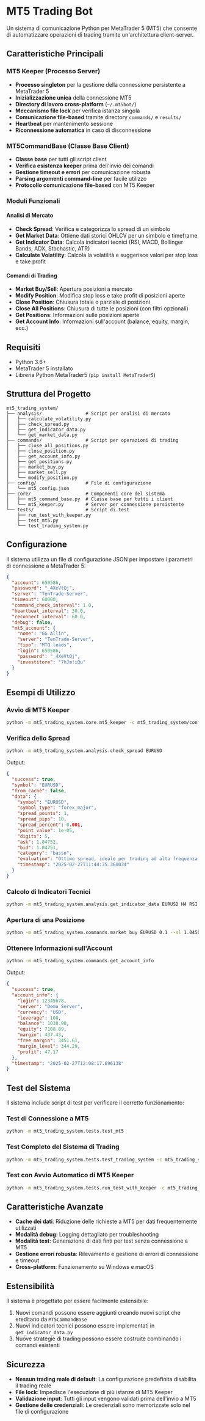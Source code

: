# MT5 Trading Bot

Un sistema di comunicazione Python per MetaTrader 5 (MT5) che consente di automatizzare operazioni di trading tramite un'architettura client-server.

## Caratteristiche Principali

### MT5 Keeper (Processo Server)

- **Processo singleton** per la gestione della connessione persistente a MetaTrader 5
- **Inizializzazione unica** della connessione MT5
- **Directory di lavoro cross-platform** (`~/.mt5bot/`)
- **Meccanismo file lock** per verifica istanza singola
- **Comunicazione file-based** tramite directory `commands/` e `results/`
- **Heartbeat** per mantenimento sessione
- **Riconnessione automatica** in caso di disconnessione

### MT5CommandBase (Classe Base Client)

- **Classe base** per tutti gli script client
- **Verifica esistenza keeper** prima dell'invio dei comandi
- **Gestione timeout e errori** per comunicazione robusta
- **Parsing argomenti command-line** per facile utilizzo
- **Protocollo comunicazione file-based** con MT5 Keeper

### Moduli Funzionali

#### Analisi di Mercato

- **Check Spread**: Verifica e categorizza lo spread di un simbolo
- **Get Market Data**: Ottiene dati storici OHLCV per un simbolo e timeframe
- **Get Indicator Data**: Calcola indicatori tecnici (RSI, MACD, Bollinger Bands, ADX, Stochastic, ATR)
- **Calculate Volatility**: Calcola la volatilità e suggerisce valori per stop loss e take profit

#### Comandi di Trading

- **Market Buy/Sell**: Apertura posizioni a mercato
- **Modify Position**: Modifica stop loss e take profit di posizioni aperte
- **Close Position**: Chiusura totale o parziale di posizioni
- **Close All Positions**: Chiusura di tutte le posizioni (con filtri opzionali)
- **Get Positions**: Informazioni sulle posizioni aperte
- **Get Account Info**: Informazioni sull'account (balance, equity, margin, ecc.)

## Requisiti

- Python 3.6+
- MetaTrader 5 installato
- Libreria Python MetaTrader5 (`pip install MetaTrader5`)

## Struttura del Progetto

```
mt5_trading_system/
├── analysis/                # Script per analisi di mercato
│   ├── calculate_volatility.py
│   ├── check_spread.py
│   ├── get_indicator_data.py
│   └── get_market_data.py
├── commands/                # Script per operazioni di trading
│   ├── close_all_positions.py
│   ├── close_position.py
│   ├── get_account_info.py
│   ├── get_positions.py
│   ├── market_buy.py
│   ├── market_sell.py
│   └── modify_position.py
├── config/                  # File di configurazione
│   └── mt5_config.json
├── core/                    # Componenti core del sistema
│   ├── mt5_command_base.py  # Classe base per tutti i client
│   └── mt5_keeper.py        # Server per connessione persistente
└── tests/                   # Script di test
    ├── run_test_with_keeper.py
    ├── test_mt5.py
    └── test_trading_system.py
```

## Configurazione

Il sistema utilizza un file di configurazione JSON per impostare i parametri di connessione a MetaTrader 5:

```json
{
  "account": 650586,
  "password": "_4XeVtQj",
  "server": "TenTrade-Server",
  "timeout": 60000,
  "command_check_interval": 1.0,
  "heartbeat_interval": 30.0,
  "reconnect_interval": 60.0,
  "debug": false,
  "mt5_account": {
    "nome": "GG Allin",
    "server": "TenTrade-Server",
    "tipo": "MTQ leads",
    "login": 650586,
    "password": "_4XeVtQj",
    "investitore": "7hJm!iQu"
  }
}
```

## Esempi di Utilizzo

### Avvio di MT5 Keeper

```bash
python -m mt5_trading_system.core.mt5_keeper -c mt5_trading_system/config/mt5_config.json
```

### Verifica dello Spread

```bash
python -m mt5_trading_system.analysis.check_spread EURUSD
```

Output:
```json
{
  "success": true,
  "symbol": "EURUSD",
  "from_cache": false,
  "data": {
    "symbol": "EURUSD",
    "symbol_type": "forex_major",
    "spread_points": 1,
    "spread_pips": 10,
    "spread_percent": 0.001,
    "point_value": 1e-05,
    "digits": 5,
    "ask": 1.04752,
    "bid": 1.04751,
    "category": "basso",
    "evaluation": "Ottimo spread, ideale per trading ad alta frequenza e scalping.",
    "timestamp": "2025-02-27T11:44:35.360034"
  }
}
```

### Calcolo di Indicatori Tecnici

```bash
python -m mt5_trading_system.analysis.get_indicator_data EURUSD H4 RSI --period 14
```

### Apertura di una Posizione

```bash
python -m mt5_trading_system.commands.market_buy EURUSD 0.1 --sl 1.0450 --tp 1.0500
```

### Ottenere Informazioni sull'Account

```bash
python -m mt5_trading_system.commands.get_account_info
```

Output:
```json
{
  "success": true,
  "account_info": {
    "login": 12345678,
    "server": "Demo Server",
    "currency": "USD",
    "leverage": 100,
    "balance": 1038.98,
    "equity": 7108.89,
    "margin": 437.43,
    "free_margin": 3451.61,
    "margin_level": 344.29,
    "profit": 47.17
  },
  "timestamp": "2025-02-27T12:08:17.696138"
}
```

## Test del Sistema

Il sistema include script di test per verificare il corretto funzionamento:

### Test di Connessione a MT5

```bash
python -m mt5_trading_system.tests.test_mt5
```

### Test Completo del Sistema di Trading

```bash
python -m mt5_trading_system.tests.test_trading_system -c mt5_trading_system/config/mt5_config.json
```

### Test con Avvio Automatico di MT5 Keeper

```bash
python -m mt5_trading_system.tests.run_test_with_keeper -c mt5_trading_system/config/mt5_config.json
```

## Caratteristiche Avanzate

- **Cache dei dati**: Riduzione delle richieste a MT5 per dati frequentemente utilizzati
- **Modalità debug**: Logging dettagliato per troubleshooting
- **Modalità test**: Generazione di dati finti per test senza connessione a MT5
- **Gestione errori robusta**: Rilevamento e gestione di errori di connessione e timeout
- **Cross-platform**: Funzionamento su Windows e macOS

## Estensibilità

Il sistema è progettato per essere facilmente estensibile:

1. Nuovi comandi possono essere aggiunti creando nuovi script che ereditano da `MT5CommandBase`
2. Nuovi indicatori tecnici possono essere implementati in `get_indicator_data.py`
3. Nuove strategie di trading possono essere costruite combinando i comandi esistenti

## Sicurezza

- **Nessun trading reale di default**: La configurazione predefinita disabilita il trading reale
- **File lock**: Impedisce l'esecuzione di più istanze di MT5 Keeper
- **Validazione input**: Tutti gli input vengono validati prima dell'invio a MT5
- **Gestione delle credenziali**: Le credenziali sono memorizzate solo nel file di configurazione
